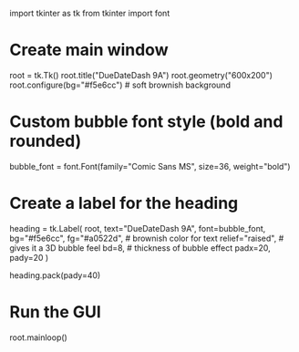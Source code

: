 import tkinter as tk
from tkinter import font

# Create main window
root = tk.Tk()
root.title("DueDateDash 9A")
root.geometry("600x200")
root.configure(bg="#f5e6cc")  # soft brownish background

# Custom bubble font style (bold and rounded)
bubble_font = font.Font(family="Comic Sans MS", size=36, weight="bold")

# Create a label for the heading
heading = tk.Label(
    root,
    text="DueDateDash 9A",
    font=bubble_font,
    bg="#f5e6cc",
    fg="#a0522d",  # brownish color for text
    relief="raised",  # gives it a 3D bubble feel
    bd=8,  # thickness of bubble effect
    padx=20,
    pady=20
)

heading.pack(pady=40)

# Run the GUI
root.mainloop()
